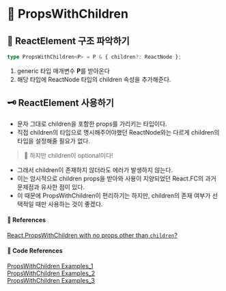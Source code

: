 # 🌟 PropsWithChildren

## 🦴 ReactElement 구조 파악하기

```ts
type PropsWithChildren<P> = P & { children?: ReactNode };
```

1. generic 타입 매개변수 **P**를 받아온다
2. 해당 타입에 ReactNode 타입의 children 속성을 추가해준다.

## 🗝️ ReactElement 사용하기

- 문자 그대로 children을 포함한 props를 가리키는 타입이다.
- 직접 children의 타입으로 명시해주어야했던 ReactNode와는 다르게 children의 타입을 설정해줄 필요가 없다.

> 🚨 하지만 children이 optional이다!

- 그래서 children이 존재하지 않더라도 에러가 발생하지 않는다.
- 이는 암시적으로 children props을 받아와 사용이 지양되었던 React.FC의 과거 문제점과 유사한 점이 있다.
- 이 때문에 PropsWithChildren이 편리하기는 하지만, children의 존재 여부가 선택적일 때만 사용하는 것이 좋겠다.

#### 🔎 References

[React.PropsWithChildren with no props other than `children`?](https://stackoverflow.com/questions/65548388/react-propswithchildren-with-no-props-other-than-children) <br/>

#### 🤖 Code References

[PropsWithChildren Examples_1](https://github.com/ChainSafe/metamask-snap-polkadot/blob/master/packages/example/src/context/metamask.tsx) <br/>
[PropsWithChildren Examples_2](https://github.com/PacktPublishing/Full-Stack-React-TypeScript-and-Node/blob/master/Chap12/super-forum-client/src/components/editor/RichTextControls.tsx) <br/>
[PropsWithChildren Examples_3](https://github.com/aqualinkorg/aqualink-app/blob/master/packages/website/src/common/Delayed/index.tsx)
